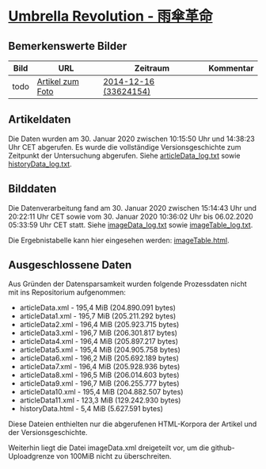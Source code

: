 # [Umbrella Revolution - 雨傘革命](https://zh.wikipedia.org/wiki/%E9%9B%A8%E5%82%98%E9%9D%A9%E5%91%BD)

## Bemerkenswerte Bilder

| Bild | URL | Zeitraum | Kommentar |
| - | - | - | - |
| todo | [Artikel zum Foto](https://zh.wikipedia.org/wiki/File:Umbrella_Revolution_Harcourt_Road_View_20141028.jpg) | [2014-12-16 (33624154)](https://zh.wikipedia.org/w/index.php?oldid=33624154) |  |

## Artikeldaten

Die Daten wurden am 30. Januar 2020 zwischen 10:15:50 Uhr und 14:38:23 Uhr CET abgerufen. Es wurde die vollständige Versionsgeschichte zum Zeitpunkt der Untersuchung abgerufen. Siehe [articleData_log.txt](articleData_log.txt) sowie [historyData_log.txt](historyData_log.txt).

## Bilddaten

Die Datenverarbeitung fand am 30. Januar 2020 zwischen 15:14:43 Uhr und 20:22:11 Uhr CET sowie vom 30. Januar 2020 10:36:02 Uhr bis 06.02.2020 05:33:59 Uhr CET statt. Siehe [imageData_log.txt](imageData_log.txt) sowie [imageTable_log.txt](imageTable_log.txt).

Die Ergebnistabelle kann hier eingesehen werden: [imageTable.html](imageTable.html).

## Ausgeschlossene Daten

Aus Gründen der Datensparsamkeit wurden folgende Prozessdaten nicht mit ins Repositorium aufgenommen:

- articleData.xml - 195,4 MiB (204.890.091 bytes)
- articleData1.xml - 195,7 MiB (205.211.292 bytes)
- articleData2.xml - 196,4 MiB (205.923.715 bytes)
- articleData3.xml - 196,7 MiB (206.301.817 bytes)
- articleData4.xml - 196,4 MiB (205.897.217 bytes)
- articleData5.xml - 195,4 MiB (204.905.758 bytes)
- articleData6.xml - 196,2 MiB (205.692.189 bytes)
- articleData7.xml - 196,4 MiB (205.928.936 bytes)
- articleData8.xml - 196,5 MiB (206.014.603 bytes)
- articleData9.xml - 196,7 MiB (206.255.777 bytes)
- articleData10.xml - 195,4 MiB (204.882.507 bytes)
- articleData11.xml - 123,3 MiB (129.242.930 bytes)
- historyData.html - 5,4 MiB (5.627.591 bytes)

Diese Dateien enthielten nur die abgerufenen HTML-Korpora der Artikel und der Versionsgeschichte.

Weiterhin liegt die Datei imageData.xml dreigeteilt vor, um die github-Uploadgrenze von 100MiB nicht zu überschreiten.